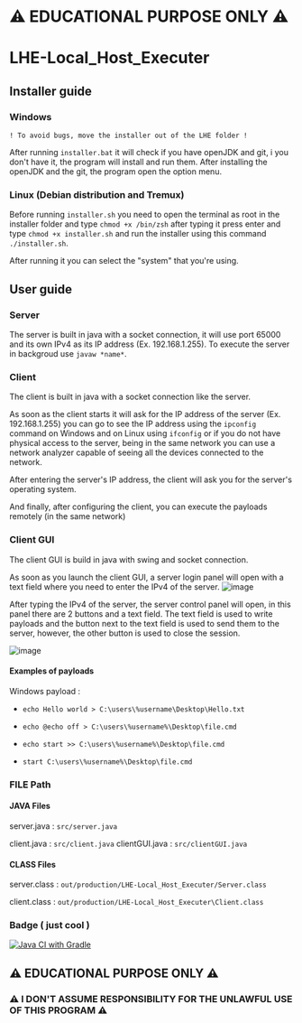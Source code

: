 # ⚠ EDUCATIONAL PURPOSE ONLY ⚠ 
# LHE-Local_Host_Executer

## Installer guide
### Windows
`! To avoid bugs, move the installer out of the LHE folder !`

After running `installer.bat` it will check if you have openJDK and git, i you don't have it, the program will install and run them.
After installing the openJDK and the git, the program open the option menu.

### Linux (Debian distribution and Tremux)
Before running `installer.sh` you need to open the terminal as root in the installer folder and type 
`chmod +x /bin/zsh` after typing it press enter and type `chmod +x installer.sh` and run the installer using this command 
`./installer.sh`.

After running it you can select the "system" that you're using.

## User guide
### Server
The server is built in java with a socket connection, it will use port 65000 and its own IPv4 as its IP address (Ex. 192.168.1.255). To execute the server in backgroud use `javaw *name*`.

### Client
The client is built in java with a socket connection like the server.

As soon as the client starts it will ask for the IP address of the server (Ex. 192.168.1.255) you can go to see the IP address using the `ipconfig` command on Windows and on Linux using `ifconfig` or if you do not have physical access to the server, being in the same network you can use a network analyzer capable of seeing all the devices connected to the network.

After entering the server's IP address, the client will ask you for the server's operating system.

And finally, after configuring the client, you can execute the payloads remotely (in the same network)

### Client GUI
The client GUI is build in java with swing and socket connection.

As soon as you launch the client GUI, a server login panel will open with a text field where you need to enter the IPv4 of the server. 
![image](https://github.com/user-attachments/assets/6161b338-52c6-44f4-b251-69cb4dfa8603)


After typing the IPv4 of the server, the server control panel will open, in this panel there are 2 buttons and a text field. The text field is used to write payloads and the button next to the text field is used to send them to the server, however, the other button is used to close the session.

![image](https://github.com/user-attachments/assets/542f582b-1e3d-4854-8b71-79dd4cfbcb18)


#### Examples of payloads
Windows payload :

- `echo Hello world > C:\users\%username\Desktop\Hello.txt `

- `echo @echo off > C:\users\%username%\Desktop\file.cmd `

- `echo start >> C:\users\%username%\Desktop\file.cmd`  

- `start C:\users\%username%\Desktop\file.cmd`


### FILE Path
#### JAVA Files
server.java : `src/server.java`

client.java : `src/client.java`
clientGUI.java : `src/clientGUI.java`
#### CLASS Files
server.class : `out/production/LHE-Local_Host_Executer/Server.class`

client.class : `out/production/LHE-Local_Host_Executer\Client.class`

### Badge ( just cool )
[![Java CI with Gradle](https://github.com/Fedi6431/LHE-Local_Host_Executer/actions/workflows/gradle.yml/badge.svg)](https://github.com/Fedi6431/LHE-Local_Host_Executer/actions/workflows/gradle.yml)


## ⚠ EDUCATIONAL PURPOSE ONLY ⚠ 
### ⚠ I DON'T ASSUME RESPONSIBILITY FOR THE UNLAWFUL USE OF THIS PROGRAM ⚠
